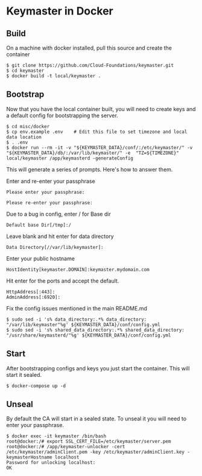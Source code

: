 # Keymaster in Docker

## Build

On a machine with docker installed, pull this source and create the container

   ```
   $ git clone https://github.com/Cloud-Foundations/keymaster.git
   $ cd keymaster
   $ docker build -t local/keymaster .
   ```

## Bootstrap

Now that you have the local container built, you will need to create keys and a
default config for bootstrapping the server.

   ```
   $ cd misc/docker
   $ cp env.example .env    # Edit this file to set timezone and local data location
   $ . .env
   $ docker run --rm -it -v "${KEYMASTER_DATA}/conf/:/etc/keymaster/" -v "${KEYMASTER_DATA}/db/:/var/lib/keymaster/" -e  "TZ=${TIMEZONE}" local/keymaster /app/keymasterd -generateConfig
   ```

This will generate a series of prompts. Here's how to answer them.


   Enter and re-enter your passphrase

   ```
   Please enter your passphrase:

   Please re-enter your passphrase:
   ```

   Due to a bug in config, enter / for Base dir

   ```
   Default base Dir[/tmp]:/
   ```

   Leave blank and hit enter for data directory

   ```
   Data Directory[//var/lib/keymaster]:
   ```

   Enter your public hostname

   ```
   HostIdentity[keymaster.DOMAIN]:keymaster.mydomain.com
   ```

   Hit enter for the ports and accept the default.

   ```
   HttpAddress[:443]:
   AdminAddress[:6920]:
   ```

Fix the config issues mentioned in the main README.md

   ```
   $ sudo sed -i 's% data_directory:.*% data_directory: "/var/lib/keymaster"%g' ${KEYMASTER_DATA}/conf/config.yml
   $ sudo sed -i 's% shared_data_directory:.*% shared_data_directory: "/usr/share/keymasterd/"%g' ${KEYMASTER_DATA}/conf/config.yml
   ```

## Start

After bootstrapping configs and keys you just start the container. This will start it sealed.

   ```
   $ docker-compose up -d
   ```

## Unseal

By default the CA will start in a sealed state. To unseal it you will need to
enter your passphrase.

   ```
   $ docker exec -it keymaster /bin/bash
   root@docker:/# export SSL_CERT_FILE=/etc/keymaster/server.pem  
   root@docker:/# /app/keymaster-unlocker -cert /etc/keymaster/adminClient.pem -key /etc/keymaster/adminClient.key -keymasterHostname localhost
   Password for unlocking localhost: 
   OK
   ```
